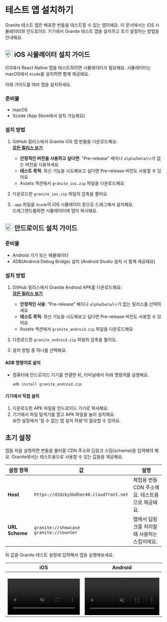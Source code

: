 # 테스트 앱 설치하기

Granite 테스트 앱은 배포한 번들을 테스트할 수 있는 앱이에요. 이 문서에서는 iOS 시뮬레이터와 안드로이드 기기에서 Granite 테스트 앱을 설치하고 초기 설정하는 방법을 안내해요.

## <span style="display:inline-flex; align-items:center; gap:5px;"><img src="/icons/apple.svg" alt="Apple iOS" width="24" height="24" style="margin-top:-4px"> iOS 시뮬레이터 설치 가이드 </span>

iOS에서 React Native 앱을 테스트하려면 시뮬레이터가 필요해요. 시뮬레이터는 macOS에서 `Xcode`를 설치하면 함께 제공돼요.

아래 가이드를 따라 앱을 설치하세요.

### 준비물

- macOS
- Xcode (App Store에서 설치 가능해요)

### 설치 방법

1. GitHub 릴리스에서 Granite iOS 앱 번들을 다운로드해요:  
   **[모든 릴리스 보기](https://github.com/toss/granite/releases)**
   
   - **안정적인 버전을 사용하고 싶다면**: "Pre-release" 배지나 `alpha`/`beta`/`rc`가 없는 버전을 사용하세요
   - **테스트 목적**: 최신 기능을 시도해보고 싶다면 Pre-release 버전도 사용할 수 있어요
   - Assets 섹션에서 `granite_ios.zip` 파일을 다운로드해요

2. 다운로드한 `granite_ios.zip` 파일의 압축을 풀어요.

3. `.app` 파일을 `Xcode`의 iOS 시뮬레이터 창으로 드래그해서 설치해요.  
   드래그앤드롭하면 시뮬레이터에 앱이 복사돼요.

## <span style="display:inline-flex; align-items:center; gap:5px;"><img src="/icons/android.svg" alt="Android" width="24" height="24" style="margin-top:-2px"> 안드로이드 설치 가이드 </span>

### 준비물

- Android 기기 또는 에뮬레이터
- ADB(Android Debug Bridge) 설치 (Android Studio 설치 시 함께 제공돼요)

### 설치 방법

1. GitHub 릴리스에서 Granite Android APK를 다운로드해요:  
   **[모든 릴리스 보기](https://github.com/toss/granite/releases)**
   
   - **안정적인 사용**: "Pre-release" 배지나 `alpha`/`beta`/`rc`가 없는 릴리스를 선택하세요
   - **테스트 목적**: 최신 기능을 시도해보고 싶다면 Pre-release 버전도 사용할 수 있어요
   - Assets 섹션에서 `granite_android.zip` 파일을 다운로드해요

2. 다운로드한 `granite_android.zip` 파일의 압축을 풀어요.

3. 설치 방법 중 하나를 선택해요.

#### ADB 명령어로 설치

- 컴퓨터에 안드로이드 기기를 연결한 뒤, 터미널에서 아래 명령어를 실행해요.
  ```bash
  adb install granite_android.zip
  ```

#### 기기에서 직접 설치

1. 다운로드한 APK 파일을 안드로이드 기기로 복사해요.
2. 기기에서 파일 탐색기를 열고 APK 파일을 눌러 설치해요.  
   보안 설정에서 '알 수 없는 앱 설치 허용'이 필요할 수 있어요.

## 초기 설정

앱을 처음 실행하면 번들을 불러올 CDN 주소와 딥링크 스킴(scheme)을 입력해야 해요. Granite에서는 테스트용으로 사용할 수 있는 값들을 제공해요.

| 설정 항목      | 값                                            | 설명                                             |
| -------------- | --------------------------------------------- | ------------------------------------------------ |
| **Host**       | `https://d2dzky5bdhec40.cloudfront.net`       | 체험용 번들 CDN 주소예요. 테스트용으로 제공돼요. |
| **URL Scheme** | `granite://showcase` <br> `granite://counter` | 앱에서 딥링크를 처리할 때 사용하는 스킴이에요.   |

위 값을 Granite 테스트 설정에 입력해서 앱을 실행해보세요.

| iOS                                                                                                                                                                                                            | Android                                                                                                                                                                                                            |
| -------------------------------------------------------------------------------------------------------------------------------------------------------------------------------------------------------------- | ------------------------------------------------------------------------------------------------------------------------------------------------------------------------------------------------------------------ |
| <video autoplay loop muted style="max-width:400px; width:100%; height:auto; margin-top:1rem;"> <source src="/videos/ios_showcase.mp4" type="video/mp4" /> 브라우저가 비디오 태그를 지원하지 않습니다. </video> | <video autoplay loop muted style="max-width:400px; width:100%; height:auto; margin-top:1rem;"> <source src="/videos/android_showcase.mov" type="video/mp4" /> 브라우저가 비디오 태그를 지원하지 않습니다. </video> |